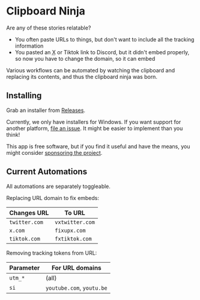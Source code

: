 # Clipboard Ninja

Are any of these stories relatable?

- You often paste URLs to things, but don't want to include all the tracking information
- You pasted an <abbr title="Twitter">X</abbr> or Tiktok link to Discord, but it didn't embed properly,
  so now you have to change the domain, so it can embed

Various workflows can be automated by watching the clipboard and replacing its contents,
and thus the clipboard ninja was born.

## Installing

Grab an installer from [Releases](https://github.com/ephemeral-laboratories/ClipboardNinja/releases).

Currently, we only have installers for Windows. If you want support for another
platform, [file an issue](https://github.com/ephemeral-laboratories/ClipboardNinja/issues).
It might be easier to implement than you think!

This app is free software, but if you find it useful and have the means,
you might consider [sponsoring the project](https://github.com/sponsors/ephemeral-laboratories).

## Current Automations

All automations are separately toggleable.

Replacing URL domain to fix embeds:

| Changes URL   | To URL          |
|---------------|-----------------|
| `twitter.com` | `vxtwitter.com` |
| `x.com`       | `fixupx.com`    |
| `tiktok.com`  | `fxtiktok.com`  |

Removing tracking tokens from URL:

| Parameter | For URL domains           |
|-----------|---------------------------|
| `utm_*`   | (all)                     |
| `si`      | `youtube.com`, `youtu.be` |
